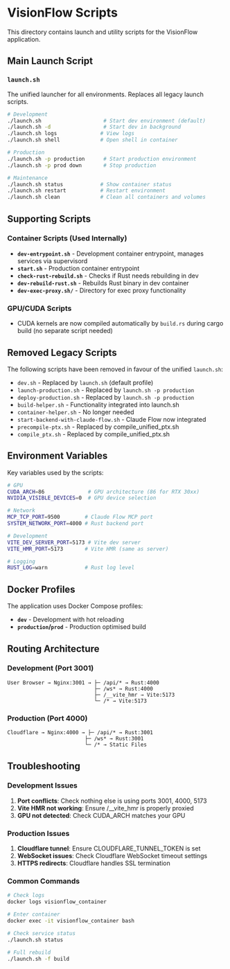 # VisionFlow Scripts

This directory contains launch and utility scripts for the VisionFlow application.

## Main Launch Script

### `launch.sh`
The unified launcher for all environments. Replaces all legacy launch scripts.

```bash
# Development
./launch.sh                    # Start dev environment (default)
./launch.sh -d                 # Start dev in background
./launch.sh logs              # View logs
./launch.sh shell             # Open shell in container

# Production
./launch.sh -p production      # Start production environment
./launch.sh -p prod down       # Stop production

# Maintenance
./launch.sh status            # Show container status
./launch.sh restart           # Restart environment
./launch.sh clean             # Clean all containers and volumes
```

## Supporting Scripts

### Container Scripts (Used Internally)

- **`dev-entrypoint.sh`** - Development container entrypoint, manages services via supervisord
- **`start.sh`** - Production container entrypoint
- **`check-rust-rebuild.sh`** - Checks if Rust needs rebuilding in dev
- **`dev-rebuild-rust.sh`** - Rebuilds Rust binary in dev container
- **`dev-exec-proxy.sh/`** - Directory for exec proxy functionality

### GPU/CUDA Scripts

- CUDA kernels are now compiled automatically by `build.rs` during cargo build (no separate script needed)

## Removed Legacy Scripts

The following scripts have been removed in favour of the unified `launch.sh`:

- `dev.sh` - Replaced by `launch.sh` (default profile)
- `launch-production.sh` - Replaced by `launch.sh -p production`
- `deploy-production.sh` - Replaced by `launch.sh -p production`
- `build-helper.sh` - Functionality integrated into launch.sh
- `container-helper.sh` - No longer needed
- `start-backend-with-claude-flow.sh` - Claude Flow now integrated
- `precompile-ptx.sh` - Replaced by compile_unified_ptx.sh
- `compile_ptx.sh` - Replaced by compile_unified_ptx.sh

## Environment Variables

Key variables used by the scripts:

```bash
# GPU
CUDA_ARCH=86              # GPU architecture (86 for RTX 30xx)
NVIDIA_VISIBLE_DEVICES=0  # GPU device selection

# Network
MCP_TCP_PORT=9500        # Claude Flow MCP port
SYSTEM_NETWORK_PORT=4000 # Rust backend port

# Development
VITE_DEV_SERVER_PORT=5173 # Vite dev server
VITE_HMR_PORT=5173       # Vite HMR (same as server)

# Logging
RUST_LOG=warn            # Rust log level
```

## Docker Profiles

The application uses Docker Compose profiles:

- **`dev`** - Development with hot reloading
- **`production`/`prod`** - Production optimised build

## Routing Architecture

### Development (Port 3001)
```
User Browser → Nginx:3001 → ├─ /api/* → Rust:4000
                            ├─ /ws* → Rust:4000
                            ├─ /__vite_hmr → Vite:5173
                            └─ /* → Vite:5173
```

### Production (Port 4000)
```
Cloudflare → Nginx:4000 → ├─ /api/* → Rust:3001
                         ├─ /ws* → Rust:3001
                         └─ /* → Static Files
```

## Troubleshooting

### Development Issues

1. **Port conflicts**: Check nothing else is using ports 3001, 4000, 5173
2. **Vite HMR not working**: Ensure /__vite_hmr is properly proxied
3. **GPU not detected**: Check CUDA_ARCH matches your GPU

### Production Issues

1. **Cloudflare tunnel**: Ensure CLOUDFLARE_TUNNEL_TOKEN is set
2. **WebSocket issues**: Check Cloudflare WebSocket timeout settings
3. **HTTPS redirects**: Cloudflare handles SSL termination

### Common Commands

```bash
# Check logs
docker logs visionflow_container

# Enter container
docker exec -it visionflow_container bash

# Check service status
./launch.sh status

# Full rebuild
./launch.sh -f build
```